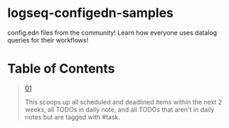 # logseq-configedn-samples

config.edn files from the community! Learn how everyone uses datalog queries for their workflows!

# Table of Contents

> [01](./config.edn/01.edn)
>
> This scoops up all scheduled and deadlined items within the next 2 weeks, all TODOs in daily note, and all TODOs that aren't in daily notes but are tagged with #task.
